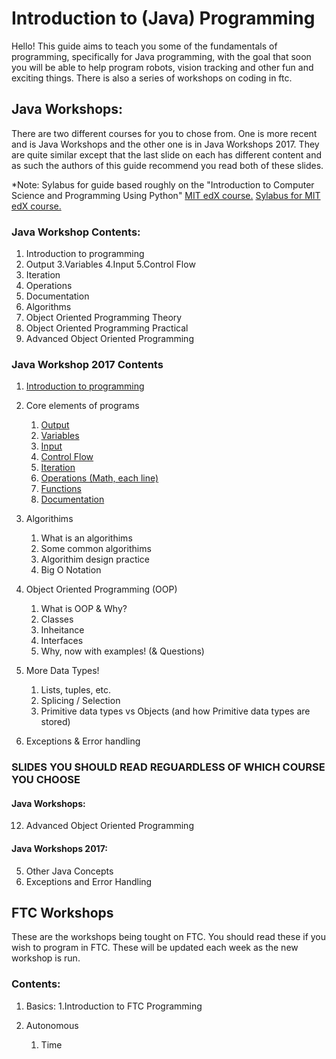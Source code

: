 # Introduction to (Java) Programming

Hello! This guide aims to teach you some of the fundamentals of programming, specifically for Java programming, with the goal that soon you will be able to help program robots, vision tracking and other fun and exciting things. There is also a series of workshops on coding in ftc.
## Java Workshops:
There are two different courses for you to chose from. One is more recent and is Java Workshops and the other one is in Java Workshops 2017. They are quite similar except that the last slide on each has different content and as such the authors of this guide recommend you read both of these slides.

*Note: Sylabus for guide based roughly on the "Introduction to Computer Science and Programming Using Python" [MIT edX course.](https://www.edx.org/course/introduction-computer-science-mitx-6-00-1x-10) [Sylabus for MIT edX course.](https://d37djvu3ytnwxt.cloudfront.net/assets/courseware/v1/8f4b7397e0cb43c31f7b45e985f978e6/asset-v1:MITx+6.00.1x_11+1T2017+type@asset+block/6001x_syllabus.pdf)
### Java Workshop Contents:
1. Introduction to programming
2. Output
3.Variables
4.Input
5.Control Flow
6. Iteration
7. Operations
8. Documentation
9. Algorithms
10. Object Oriented Programming Theory
11. Object Oriented Programming Practical
12. Advanced Object Oriented Programming 

### Java Workshop 2017 Contents
1. [Introduction to programming](1.Introduction.md)

2. Core elements of programs
	1. [Output](2.Core-elements-of-programs/2.1.Output.md)
	2. [Variables](2.Core-elements-of-programs/2.2.Variables.md)
	3. [Input](2.Core-elements-of-programs/2.3.Input.md)
	4. [Control Flow](2.Core-elements-of-programs/2.4.Control-Flow.md)
	5. [Iteration](2.Core-elements-of-programs/2.5.Iteration.md)
	6. [Operations (Math, each line)](2.Core-elements-of-programs/2.6.Operations.md)
	7. [Functions](2.Core-elements-of-programs/2.7.Functions.md)
	8. [Documentation](2.Core-elements-of-programs/2.8.Documentation.md)
	
3. Algorithims
	1. What is an algorithims
	2. Some common algorithims
	3. Algorithim design practice
	4. Big O Notation
	
7. Object Oriented Programming (OOP)
	1. What is OOP & Why?
	2. Classes
	3. Inheitance
	4. Interfaces
	5. Why, now with examples! (& Questions)

5. More Data Types!
	1. Lists, tuples, etc.
	2. Splicing / Selection
	3. Primitive data types vs Objects (and how Primitive data types are stored)

6. Exceptions & Error handling

### SLIDES YOU SHOULD READ REGUARDLESS OF WHICH COURSE YOU CHOOSE
 #### Java Workshops:
   12. Advanced Object Oriented Programming 
 #### Java Workshops 2017:
   5. Other Java Concepts 
   6. Exceptions and Error Handling
## FTC Workshops
These are the workshops being tought on FTC. You should read these if you wish to program in FTC. These will be updated each week as the new workshop is run. 

### Contents:
1. Basics:
	1.Introduction to FTC Programming
	
2. Autonomous
	1. Time

